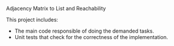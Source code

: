 Adjacency Matrix to List and Reachability

This project includes:
- The main code responsible of doing the demanded tasks.
- Unit tests that check for the correctness of the implementation.
